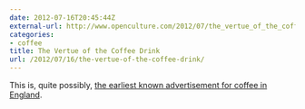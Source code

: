 ```yaml
---
date: 2012-07-16T20:45:44Z
external-url: http://www.openculture.com/2012/07/the_vertue_of_the_coffee_drink_londons_first_cafe_creates_ad_for_coffee_in_the_1650s.html
categories:
- coffee
title: The Vertue of the Coffee Drink
url: /2012/07/16/the-vertue-of-the-coffee-drink/
---
```


This is, quite possibly, [the earliest known advertisement for coffee in England](http://www.openculture.com/2012/07/the_vertue_of_the_coffee_drink_londons_first_cafe_creates_ad_for_coffee_in_the_1650s.html).
